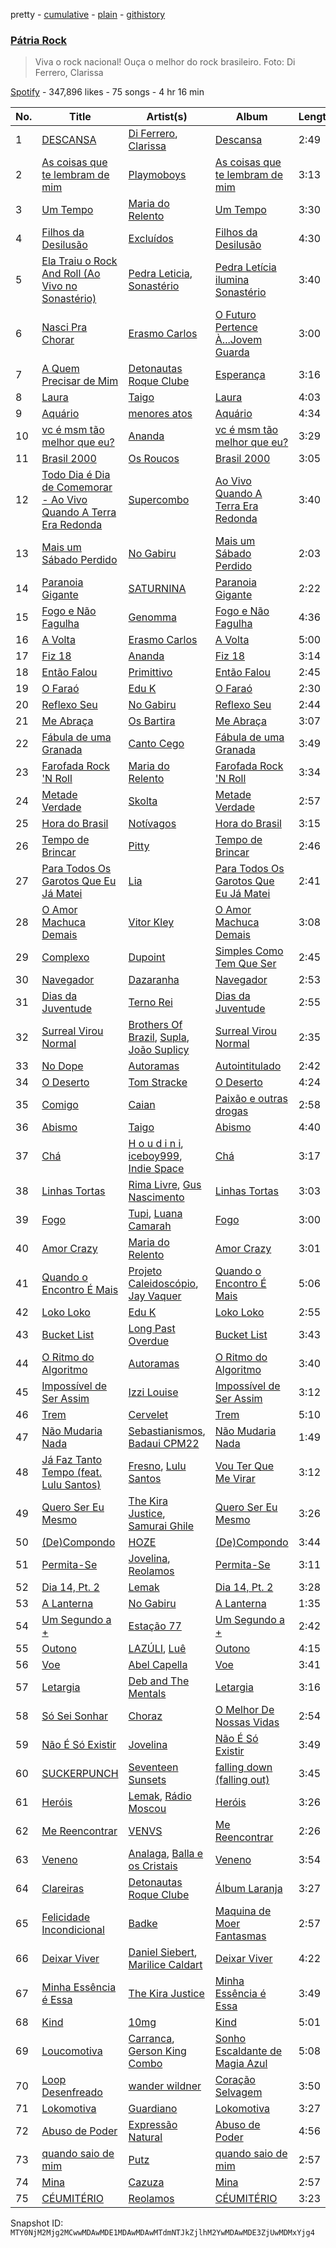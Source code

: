 pretty - [cumulative](/playlists/cumulative/37i9dQZF1DX2nd8BSnFnzT.md) - [plain](/playlists/plain/37i9dQZF1DX2nd8BSnFnzT) - [githistory](https://github.githistory.xyz/mackorone/spotify-playlist-archive/blob/main/playlists/plain/37i9dQZF1DX2nd8BSnFnzT)

### [Pátria Rock](https://open.spotify.com/playlist/37i9dQZF1DX2nd8BSnFnzT)

> Viva o rock nacional! Ouça o melhor do rock brasileiro\. Foto: Di Ferrero, Clarissa

[Spotify](https://open.spotify.com/user/spotify) - 347,896 likes - 75 songs - 4 hr 16 min

| No. | Title | Artist(s) | Album | Length |
|---|---|---|---|---|
| 1 | [DESCANSA](https://open.spotify.com/track/3w0DZSyTT18YbE2UeneB7j) | [Di Ferrero](https://open.spotify.com/artist/2aimTInXI8IgnUeEwu25mB), [Clarissa](https://open.spotify.com/artist/0DLHvj99Ne31Ockr6koARK) | [Descansa](https://open.spotify.com/album/3cXIRdtQDTqWNNWOQl0hvU) | 2:49 |
| 2 | [As coisas que te lembram de mim](https://open.spotify.com/track/4wP5yTolLwqx7l8C6cvOMQ) | [Playmoboys](https://open.spotify.com/artist/0s8qjO7TpmquR2AvmtjTzw) | [As coisas que te lembram de mim](https://open.spotify.com/album/71JEKgbshTiS2YDnUEHQXB) | 3:13 |
| 3 | [Um Tempo](https://open.spotify.com/track/4ILAax50Qp9kwcwBM0NBkO) | [Maria do Relento](https://open.spotify.com/artist/2ZJAUr36IZp6pSiegYWRJP) | [Um Tempo](https://open.spotify.com/album/05aOvLoWx7xOIrnomiqCeV) | 3:30 |
| 4 | [Filhos da Desilusão](https://open.spotify.com/track/1uZ8qza99USpObn9guAAfK) | [Excluídos](https://open.spotify.com/artist/3u24uyMrCe7Yvurb51K8lF) | [Filhos da Desilusão](https://open.spotify.com/album/2bBviZGl7eV6HtqWyWnc5J) | 4:30 |
| 5 | [Ela Traiu o Rock And Roll \(Ao Vivo no Sonastério\)](https://open.spotify.com/track/5GhZ6FWfK82xnQWc5qX9en) | [Pedra Leticia](https://open.spotify.com/artist/3RizejcAkXH07quZqFCtpU), [Sonastério](https://open.spotify.com/artist/0NTc2g91fsvvAoAgUXMUmW) | [Pedra Letícia ilumina Sonastério](https://open.spotify.com/album/5H7T27oIJGXx9JX7GwOkIR) | 3:40 |
| 6 | [Nasci Pra Chorar](https://open.spotify.com/track/2ic5BZuPlp4HLH8JOlTqwS) | [Erasmo Carlos](https://open.spotify.com/artist/6cHQUDAPGKRE2NbVjBlOcz) | [O Futuro Pertence À...Jovem Guarda](https://open.spotify.com/album/6tmMkqINb8TkUxyxwtqSwb) | 3:00 |
| 7 | [A Quem Precisar de Mim](https://open.spotify.com/track/4q0ZITs6cm8INxwK5zS5xN) | [Detonautas Roque Clube](https://open.spotify.com/artist/5AlUDdksfPP7l4Qm22MJA9) | [Esperança](https://open.spotify.com/album/2VfqxUIeu7mW0Jhz9Xv3Ta) | 3:16 |
| 8 | [Laura](https://open.spotify.com/track/0mVzzMNdJfTQA4WSOt0Zlb) | [Taigo](https://open.spotify.com/artist/0mS8emPKSszolKVZVR9fO8) | [Laura](https://open.spotify.com/album/5Pg8NItOkY9qaW0nDqca40) | 4:03 |
| 9 | [Aquário](https://open.spotify.com/track/6ZIRB5Ms01u1GiVTZCSrzE) | [menores atos](https://open.spotify.com/artist/6KNc5HwsgpYNBCPaPrg4dv) | [Aquário](https://open.spotify.com/album/7yxxEZGcOwhbA7UV01x8Nx) | 4:34 |
| 10 | [vc é msm tão melhor que eu?](https://open.spotify.com/track/2K24ijOSojf6F2q0HXgy6b) | [Ananda](https://open.spotify.com/artist/2TqXAXuNUnnzzCTuAs5DX5) | [vc é msm tão melhor que eu?](https://open.spotify.com/album/03SguNzZdoSYJwIwOGAlSk) | 3:29 |
| 11 | [Brasil 2000](https://open.spotify.com/track/046kpjWkxbBBnuEhHJlnq6) | [Os Roucos](https://open.spotify.com/artist/1mZXgYy65PyfmSu3soYrPs) | [Brasil 2000](https://open.spotify.com/album/3dGSyLAl6yalKGOpHE0rg2) | 3:05 |
| 12 | [Todo Dia é Dia de Comemorar \- Ao Vivo Quando A Terra Era Redonda](https://open.spotify.com/track/2FgMoBbrgy2hzetNNrbbXz) | [Supercombo](https://open.spotify.com/artist/73HkjgziMO6I83vFOS8mo1) | [Ao Vivo Quando A Terra Era Redonda](https://open.spotify.com/album/7mf53NHZ8LnRVDy0qFwdOH) | 3:40 |
| 13 | [Mais um Sábado Perdido](https://open.spotify.com/track/0aTRGWsVtazREkGaIR9EdW) | [No Gabiru](https://open.spotify.com/artist/7ohOiUqAS7HaDCUxK01Oty) | [Mais um Sábado Perdido](https://open.spotify.com/album/2RnAXXsGewXhBgdqeiFf99) | 2:03 |
| 14 | [Paranoia Gigante](https://open.spotify.com/track/0tt3xMFyE29zsNT0GIWKB0) | [SATURNINA](https://open.spotify.com/artist/2GEY6XAAi3IAdh49K6oE5z) | [Paranoia Gigante](https://open.spotify.com/album/2rFlV9QEHKscbrr8HbKRTO) | 2:22 |
| 15 | [Fogo e Não Fagulha](https://open.spotify.com/track/4h6GdLcFT8JvmUMUrfaCsr) | [Genomma](https://open.spotify.com/artist/5r5pqAi92RZNyAcmiEccjv) | [Fogo e Não Fagulha](https://open.spotify.com/album/4Mj69iXq7ghsdv4pBSsiHX) | 4:36 |
| 16 | [A Volta](https://open.spotify.com/track/1MyWIvkVvahDc7ifLKG8iZ) | [Erasmo Carlos](https://open.spotify.com/artist/6cHQUDAPGKRE2NbVjBlOcz) | [A Volta](https://open.spotify.com/album/29RHpQagn2LRkxffMEPQdb) | 5:00 |
| 17 | [Fiz 18](https://open.spotify.com/track/5n1AS1Oea32B0HyXrEGArz) | [Ananda](https://open.spotify.com/artist/2TqXAXuNUnnzzCTuAs5DX5) | [Fiz 18](https://open.spotify.com/album/3B803upCKgO5My70u4J7sK) | 3:14 |
| 18 | [Então Falou](https://open.spotify.com/track/7pSShzMg7PqEmRHbuQe63j) | [Primittivo](https://open.spotify.com/artist/4W41tDziy1sqkYpmg3m2zg) | [Então Falou](https://open.spotify.com/album/0VEVzIL7B0w7x2K3nolgeT) | 2:45 |
| 19 | [O Faraó](https://open.spotify.com/track/7Avx0HsCnKCq2LTNaPiyQE) | [Edu K](https://open.spotify.com/artist/5EAKL3hlm7BXhUTUibDIUK) | [O Faraó](https://open.spotify.com/album/6w2b8VUmqYjWhxow4rKoYD) | 2:30 |
| 20 | [Reflexo Seu](https://open.spotify.com/track/3b9xRFmxKdgQJ5ZPE4fQ3t) | [No Gabiru](https://open.spotify.com/artist/7ohOiUqAS7HaDCUxK01Oty) | [Reflexo Seu](https://open.spotify.com/album/718bI7cLHTkK828iVocemo) | 2:44 |
| 21 | [Me Abraça](https://open.spotify.com/track/1e8JXEWfUfWXIMbf8enKOd) | [Os Bartira](https://open.spotify.com/artist/3xXG7d3Coe0jSFY5GNSm9w) | [Me Abraça](https://open.spotify.com/album/12K7FgfBnoMW5CnzH5CIRA) | 3:07 |
| 22 | [Fábula de uma Granada](https://open.spotify.com/track/4OdsxenDbioHIBtVH0jNow) | [Canto Cego](https://open.spotify.com/artist/6QTbpmAmWmgLk7O1cZlXin) | [Fábula de uma Granada](https://open.spotify.com/album/3TX34giAZUWsHL3rQOMPtK) | 3:49 |
| 23 | [Farofada Rock 'N Roll](https://open.spotify.com/track/4dVpdccbklkJ6lC1hffbJN) | [Maria do Relento](https://open.spotify.com/artist/2ZJAUr36IZp6pSiegYWRJP) | [Farofada Rock 'N Roll](https://open.spotify.com/album/34oikwHIkR0WhLmuPALBhx) | 3:34 |
| 24 | [Metade Verdade](https://open.spotify.com/track/3XZgXb3XNjpPzUFFvAk6u2) | [Skolta](https://open.spotify.com/artist/0uVN3qgcVCwOUh5kvPQr51) | [Metade Verdade](https://open.spotify.com/album/2HrP56DCGpb1KvI0EksF0k) | 2:57 |
| 25 | [Hora do Brasil](https://open.spotify.com/track/1oFIcBntvDjPU1tZ0yNYIN) | [Notívagos](https://open.spotify.com/artist/0llzGPxlorxbuUUwg04Emr) | [Hora do Brasil](https://open.spotify.com/album/73UFcMw5mHNqu682gX6vqx) | 3:15 |
| 26 | [Tempo de Brincar](https://open.spotify.com/track/6cLVxeHljKgjD1mQ75QKhp) | [Pitty](https://open.spotify.com/artist/2dmQ0vMD3THLMcz7DsvfaT) | [Tempo de Brincar](https://open.spotify.com/album/6Mx3z11ITwsYgfCRdYFo0b) | 2:46 |
| 27 | [Para Todos Os Garotos Que Eu Já Matei](https://open.spotify.com/track/0YxoElqRCPLeIzWW34DWA5) | [Lia](https://open.spotify.com/artist/03sopzsMsDAuj5U0hSFvS3) | [Para Todos Os Garotos Que Eu Já Matei](https://open.spotify.com/album/33WgImZgWqrsiMiizY1cJ2) | 2:41 |
| 28 | [O Amor Machuca Demais](https://open.spotify.com/track/1b6M0tk69Qrcz8lxHpU82U) | [Vitor Kley](https://open.spotify.com/artist/4FGcERJWMg8ENOLixwF71U) | [O Amor Machuca Demais](https://open.spotify.com/album/2FVmfh4CBS9MnwDaXvBCwB) | 3:08 |
| 29 | [Complexo](https://open.spotify.com/track/2u3a7VO5uB9xQlycZj1FOh) | [Dupoint](https://open.spotify.com/artist/54GML44bZteHh8aoqc644G) | [Simples Como Tem Que Ser](https://open.spotify.com/album/0WkYLnLlNroMfXDltInQJb) | 2:45 |
| 30 | [Navegador](https://open.spotify.com/track/4wFWxZHE1vosfLgLeACN1D) | [Dazaranha](https://open.spotify.com/artist/5Tj3XpWt9Z17NR581kYPQY) | [Navegador](https://open.spotify.com/album/7q4llfL8SITrKE6vTzO463) | 2:53 |
| 31 | [Dias da Juventude](https://open.spotify.com/track/64h7945jIYmp90J9OTNMHN) | [Terno Rei](https://open.spotify.com/artist/7c8kQb9AUntvapfnuC3IhF) | [Dias da Juventude](https://open.spotify.com/album/2Mw5D7bDq20kHVHawd2ovC) | 2:55 |
| 32 | [Surreal Virou Normal](https://open.spotify.com/track/6Gr9FShs2iESYZQYYmpaj4) | [Brothers Of Brazil](https://open.spotify.com/artist/0QqgRMoOctM3qIx10yttX6), [Supla](https://open.spotify.com/artist/7F0xfkXz1ucZLGi6ktLelR), [João Suplicy](https://open.spotify.com/artist/3JHPlT7Y0cMwVaEeaeZdiq) | [Surreal Virou Normal](https://open.spotify.com/album/0a00Z3Hsiiyth9m6DJ7K58) | 2:35 |
| 33 | [No Dope](https://open.spotify.com/track/6hK9ZwfGFXChenmoRMA3QO) | [Autoramas](https://open.spotify.com/artist/6IwPtS5L4cV9yCB66mhheZ) | [Autointitulado](https://open.spotify.com/album/11vCaFZctm7B0iZZHWF1gq) | 2:42 |
| 34 | [O Deserto](https://open.spotify.com/track/0jY5AGKcDDZrxMM0Qhc5Y9) | [Tom Stracke](https://open.spotify.com/artist/01amAKKi7P0TRAf0tC0Ert) | [O Deserto](https://open.spotify.com/album/6M6p08pN0zbXQO03GrIEXh) | 4:24 |
| 35 | [Comigo](https://open.spotify.com/track/7vK7TTDN4gQ4aQchzvqEPg) | [Caian](https://open.spotify.com/artist/7tuQ2Z48JrUw4wZthY8LO9) | [Paixão e outras drogas](https://open.spotify.com/album/6UEIYf0li1qnvIqRBQzLWl) | 2:58 |
| 36 | [Abismo](https://open.spotify.com/track/1tn7xftRY7vRGqElMEJaE0) | [Taigo](https://open.spotify.com/artist/0mS8emPKSszolKVZVR9fO8) | [Abismo](https://open.spotify.com/album/4slCnOvaFhfeo0Qy3AZEMt) | 4:40 |
| 37 | [Chá](https://open.spotify.com/track/4GaUS9fESqZsMdk7aqnexu) | [H o u d i n i](https://open.spotify.com/artist/2xysuV21VYh93dle4QZq7T), [iceboy999](https://open.spotify.com/artist/1PK0jb0W4nrxZItuuCUwXK), [Indie Space](https://open.spotify.com/artist/0W1Rb8JlinMAExLtluwWxr) | [Chá](https://open.spotify.com/album/4gSJ0HsE10n2Ci2nDfg9kg) | 3:17 |
| 38 | [Linhas Tortas](https://open.spotify.com/track/1qjYklU5mEi4HEsTZ76hJ5) | [Rima Livre](https://open.spotify.com/artist/7n46rJt7U9xXm5bZ9siy6h), [Gus Nascimento](https://open.spotify.com/artist/2WeX0MjSzcLnqnZbbskV9q) | [Linhas Tortas](https://open.spotify.com/album/19R6WFL5S185IDKDVFBBqh) | 3:03 |
| 39 | [Fogo](https://open.spotify.com/track/7Kc15L2oRnfWeEnfvWP65G) | [Tupi](https://open.spotify.com/artist/4VPfdVmQ3Lm86SOPgaCsCf), [Luana Camarah](https://open.spotify.com/artist/6xm9J4N1mGbGydqfeRZH7G) | [Fogo](https://open.spotify.com/album/2kD4GctDeUz1nOafrctm5r) | 3:00 |
| 40 | [Amor Crazy](https://open.spotify.com/track/1IrycH2mqyBvpLKBRYpaBw) | [Maria do Relento](https://open.spotify.com/artist/2ZJAUr36IZp6pSiegYWRJP) | [Amor Crazy](https://open.spotify.com/album/6y6xzCuGIaUglvlKWeuVw7) | 3:01 |
| 41 | [Quando o Encontro É Mais](https://open.spotify.com/track/5QA7rwtAFT2VsLwxhvS158) | [Projeto Caleidoscópio](https://open.spotify.com/artist/63RsGHmdmM2k3d9jtnMFEW), [Jay Vaquer](https://open.spotify.com/artist/7LSLnoj6uCCnE2TJ1G6kvw) | [Quando o Encontro É Mais](https://open.spotify.com/album/4UHW7w22v7Za7oCU5Quooq) | 5:06 |
| 42 | [Loko Loko](https://open.spotify.com/track/0RfgvHqnKmK24eGTc94pWy) | [Edu K](https://open.spotify.com/artist/5EAKL3hlm7BXhUTUibDIUK) | [Loko Loko](https://open.spotify.com/album/6EspF4BzCcTvYeSJvgJFjY) | 2:55 |
| 43 | [Bucket List](https://open.spotify.com/track/3PK0Lww2PbK9K808Pd3vJx) | [Long Past Overdue](https://open.spotify.com/artist/0epGwikvhwBH94d18WBMgb) | [Bucket List](https://open.spotify.com/album/0n1EoMUN7d1ZrNvAjQIvH0) | 3:43 |
| 44 | [O Ritmo do Algoritmo](https://open.spotify.com/track/3S4bzlWq0v0opO2kqw5Z1D) | [Autoramas](https://open.spotify.com/artist/6IwPtS5L4cV9yCB66mhheZ) | [O Ritmo do Algoritmo](https://open.spotify.com/album/7i5stT2RY9HmuaBCHf8aox) | 3:40 |
| 45 | [Impossível de Ser Assim](https://open.spotify.com/track/2YRkVJ8oEfXME75J8DRsZh) | [Izzi Louise](https://open.spotify.com/artist/7IKyfB7CQfU6tgv6c4iwnV) | [Impossível de Ser Assim](https://open.spotify.com/album/6Z0DzOwJwVCUlMhfjsmJd2) | 3:12 |
| 46 | [Trem](https://open.spotify.com/track/1nRjROWexBREzWAMz0KgEu) | [Cervelet](https://open.spotify.com/artist/3Gv0vk0aGh74t85STB90ak) | [Trem](https://open.spotify.com/album/6DUBL8znMB5eXC9NVbZ04t) | 5:10 |
| 47 | [Não Mudaria Nada](https://open.spotify.com/track/3hveh8lEmqaYjVoQAxpARe) | [Sebastianismos](https://open.spotify.com/artist/2L5ae8GHw7eJ0u4f331o4R), [Badaui CPM22](https://open.spotify.com/artist/3Qv5O95hn0ZxnBrshQCEZ5) | [Não Mudaria Nada](https://open.spotify.com/album/7fojJw1mlHS6wFLUg5mEF3) | 1:49 |
| 48 | [Já Faz Tanto Tempo \(feat\. Lulu Santos\)](https://open.spotify.com/track/6oJKXZAUQw5tdEw71Xkdvu) | [Fresno](https://open.spotify.com/artist/2sFXe6NbmT3k7Qy4N8fE7f), [Lulu Santos](https://open.spotify.com/artist/0A1oy7PC7fdzURgaLaWkL1) | [Vou Ter Que Me Virar](https://open.spotify.com/album/3u7npFweylUn5ETUvkQaoH) | 3:12 |
| 49 | [Quero Ser Eu Mesmo](https://open.spotify.com/track/4KRdoq2lJw8dKg9QvJkx07) | [The Kira Justice](https://open.spotify.com/artist/0h00Bh6AN0E9SOnMVInpcN), [Samurai Ghile](https://open.spotify.com/artist/3kSm6WL86cVmLKLTFS3G6N) | [Quero Ser Eu Mesmo](https://open.spotify.com/album/04YbltMjXDT4Kmv07nbxXO) | 3:26 |
| 50 | [\(De\)Compondo](https://open.spotify.com/track/4XoZgHircnTj5lssYHZuCH) | [HOZE](https://open.spotify.com/artist/2CIUcv8pXYRUuU4Z5IvelB) | [\(De\)Compondo](https://open.spotify.com/album/3Q4UvfGokdFcKVxtRA24xn) | 3:44 |
| 51 | [Permita\-Se](https://open.spotify.com/track/0TulXMy4nmEKaSIHOyKTtL) | [Jovelina](https://open.spotify.com/artist/3rP3sEmSvjXrlZzcujVzEY), [Reolamos](https://open.spotify.com/artist/00fzvFKe5X1o9J6sIQwFxq) | [Permita\-Se](https://open.spotify.com/album/47SsyEFkXO3mBEYHPkmsl2) | 3:11 |
| 52 | [Dia 14, Pt\. 2](https://open.spotify.com/track/6PYmytp7n49OwoC6T2gsuj) | [Lemak](https://open.spotify.com/artist/1DCcKAbUBRbTURZ6x8A7qx) | [Dia 14, Pt\. 2](https://open.spotify.com/album/597wL7HG0FMUntbLLM9ZGp) | 3:28 |
| 53 | [A Lanterna](https://open.spotify.com/track/61xLUyCTm7FVbzQUO7ihg6) | [No Gabiru](https://open.spotify.com/artist/7ohOiUqAS7HaDCUxK01Oty) | [A Lanterna](https://open.spotify.com/album/2wv7RXiKwdUu4si362Dj3P) | 1:35 |
| 54 | [Um Segundo a +](https://open.spotify.com/track/73JqxNvW3ZHv2TcTI1kh6q) | [Estação 77](https://open.spotify.com/artist/3upWS8cr9YTI656ZTuwUem) | [Um Segundo a +](https://open.spotify.com/album/6eNgn576a5qQmsMMGXssL2) | 2:42 |
| 55 | [Outono](https://open.spotify.com/track/0oD08rD3TriDPXQYFOISKt) | [LAZÚLI](https://open.spotify.com/artist/5IilR9x7kwVvC9MkAnprVP), [Luê](https://open.spotify.com/artist/38i2aXHzKEjmiKRH20Wlgj) | [Outono](https://open.spotify.com/album/4cm6Omv3PJEVPQmQmjrNfz) | 4:15 |
| 56 | [Voe](https://open.spotify.com/track/4auuWHV7lGdaYLRrCACoeT) | [Abel Capella](https://open.spotify.com/artist/6sC9qbOTdfboHJIWQF3lkw) | [Voe](https://open.spotify.com/album/7fdN4LLQLWYveuG4Mrcalp) | 3:41 |
| 57 | [Letargia](https://open.spotify.com/track/3mHsHbu0pBObm4PIO2etwK) | [Deb and The Mentals](https://open.spotify.com/artist/3adFOhZcvNnHWUSe7YwYvf) | [Letargia](https://open.spotify.com/album/3VXvMsoLDtXaGsq4JcwRlR) | 3:16 |
| 58 | [Só Sei Sonhar](https://open.spotify.com/track/7rvqdkHOXdSqZXaMHctNly) | [Choraz](https://open.spotify.com/artist/2DRAfmuc82dxMgHmkKaBGg) | [O Melhor De Nossas Vidas](https://open.spotify.com/album/05SpB7CONVVtt0VosXk0nh) | 2:54 |
| 59 | [Não É Só Existir](https://open.spotify.com/track/2yqqf8Xa2oEPnRemRS5jsD) | [Jovelina](https://open.spotify.com/artist/3rP3sEmSvjXrlZzcujVzEY) | [Não É Só Existir](https://open.spotify.com/album/5o4HjtKdN8PXhdfMAJOFcn) | 3:49 |
| 60 | [SUCKERPUNCH](https://open.spotify.com/track/2rQHFSh3RDxjgAPv5Iiv8M) | [Seventeen Sunsets](https://open.spotify.com/artist/6AcY1a52SmTceyc9D5THcT) | [falling down \(falling out\)](https://open.spotify.com/album/5ngaI9j92OqREwOl6QglzT) | 3:45 |
| 61 | [Heróis](https://open.spotify.com/track/01OpgNtN21P2nqUMTkRwN0) | [Lemak](https://open.spotify.com/artist/1DCcKAbUBRbTURZ6x8A7qx), [Rádio Moscou](https://open.spotify.com/artist/31VICQtQGiuRd39wIJTHPH) | [Heróis](https://open.spotify.com/album/1zruPtXvZdq143cxRar34i) | 3:26 |
| 62 | [Me Reencontrar](https://open.spotify.com/track/3wh1nOURrx9LhDZMTk1xiA) | [VENVS](https://open.spotify.com/artist/2ocUyV60vAnpvfuqszD3XG) | [Me Reencontrar](https://open.spotify.com/album/5nWYamBHJfYJ0BXXBKhszD) | 2:26 |
| 63 | [Veneno](https://open.spotify.com/track/5JcRGsmaV5nBVp3TiyqdlO) | [Analaga](https://open.spotify.com/artist/4LTPxLxjiT5pzYd5WZAR3v), [Balla e os Cristais](https://open.spotify.com/artist/3FGzyFpLecpQSUzx46x6h0) | [Veneno](https://open.spotify.com/album/5X6ItCVdeZvBugR9j0P8GM) | 3:54 |
| 64 | [Clareiras](https://open.spotify.com/track/3XHQg2a9HX7S7IKV6onG9A) | [Detonautas Roque Clube](https://open.spotify.com/artist/5AlUDdksfPP7l4Qm22MJA9) | [Álbum Laranja](https://open.spotify.com/album/7G30oNPOHYPSGe2Fb9L7PB) | 3:27 |
| 65 | [Felicidade Incondicional](https://open.spotify.com/track/4Z8rC1M3Nlx0vBU9APoXCl) | [Badke](https://open.spotify.com/artist/685NLh885gHlnqYavNxEYB) | [Maquina de Moer Fantasmas](https://open.spotify.com/album/3wEOHIUp6qIZP5hC3N9jyj) | 2:57 |
| 66 | [Deixar Viver](https://open.spotify.com/track/62mO6x70dol2LOiTGR8GvK) | [Daniel Siebert](https://open.spotify.com/artist/1FXr5LmmIsKw0CvMP9OgR4), [Marilice Caldart](https://open.spotify.com/artist/1880UjmsktmnsggwPbpC4Y) | [Deixar Viver](https://open.spotify.com/album/38lIRym65wLQtPHIN5Z9lO) | 4:22 |
| 67 | [Minha Essência é Essa](https://open.spotify.com/track/1nfY3lPdBRWKpcUD0IIes8) | [The Kira Justice](https://open.spotify.com/artist/0h00Bh6AN0E9SOnMVInpcN) | [Minha Essência é Essa](https://open.spotify.com/album/7BhRjF9uhRpzx6qgpXVeRm) | 3:49 |
| 68 | [Kind](https://open.spotify.com/track/5knlppPUmTNFVkTul5EjnI) | [10mg](https://open.spotify.com/artist/6QjMOUyw2ZgPM5mIB61PF6) | [Kind](https://open.spotify.com/album/3EmC0PchFOT5eRyXIvy8N2) | 5:01 |
| 69 | [Loucomotiva](https://open.spotify.com/track/0yTGD2iMd3KUUmqg5QjUAo) | [Carranca](https://open.spotify.com/artist/5Bcf6iX36RZxTbud6uAY8Y), [Gerson King Combo](https://open.spotify.com/artist/3CSl34BLWfN5YQrmjtfQ9j) | [Sonho Escaldante de Magia Azul](https://open.spotify.com/album/1Wrxh1nyH4GXVQQvoITL8d) | 5:08 |
| 70 | [Loop Desenfreado](https://open.spotify.com/track/2grJWrsh54IvdPYGqWx2dR) | [wander wildner](https://open.spotify.com/artist/3kkd2ywd7eR5uPocPzTwFE) | [Coração Selvagem](https://open.spotify.com/album/5vCpfmm5KIBS88YaFDBYig) | 3:50 |
| 71 | [Lokomotiva](https://open.spotify.com/track/05DhuwsPHee1zlLGW503px) | [Guardiano](https://open.spotify.com/artist/6WSMjme2NEP1NtPiq1Vbrq) | [Lokomotiva](https://open.spotify.com/album/6HGbCFNeH3fcX7Vrse9vXG) | 3:27 |
| 72 | [Abuso de Poder](https://open.spotify.com/track/3D36cD2XCe20jJgUb7NgH6) | [Expressão Natural](https://open.spotify.com/artist/6juomSRQSBzAbY4zQARLcM) | [Abuso de Poder](https://open.spotify.com/album/2OaWVGoV0DUMOcvPLVy8V6) | 4:56 |
| 73 | [quando saio de mim](https://open.spotify.com/track/0hOuuzrPqTTCAlKZIprcGf) | [Putz](https://open.spotify.com/artist/56HkciUnJHwVdl5yNQpIeb) | [quando saio de mim](https://open.spotify.com/album/4R9lTGeQuoDnhKxTRcHWod) | 2:57 |
| 74 | [Mina](https://open.spotify.com/track/4YeJk4DpwDJmUIblg5uIMf) | [Cazuza](https://open.spotify.com/artist/1PwOU6fFbmaGkK3wkbb8fU) | [Mina](https://open.spotify.com/album/3b37659m8j3fvRca3zrjAX) | 2:57 |
| 75 | [CÉUMITÉRIO](https://open.spotify.com/track/0KW0jKVnoOWCuEpJBqoFWI) | [Reolamos](https://open.spotify.com/artist/00fzvFKe5X1o9J6sIQwFxq) | [CÉUMITÉRIO](https://open.spotify.com/album/5R9UWzUQZFgjbDELvZTVSI) | 3:23 |

Snapshot ID: `MTY0NjM2Mjg2MCwwMDAwMDE1MDAwMDAwMTdmNTJkZjlhM2YwMDAwMDE3ZjUwMDMxYjg4`